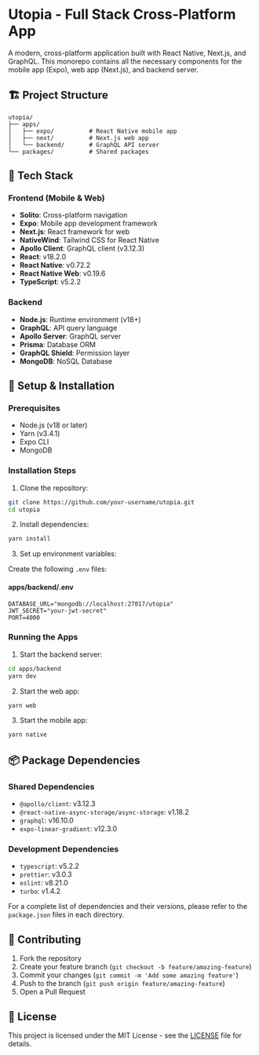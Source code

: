 # Utopia - Full Stack Cross-Platform App

A modern, cross-platform application built with React Native, Next.js, and GraphQL. This monorepo contains all the necessary components for the mobile app (Expo), web app (Next.js), and backend server.

## 🏗 Project Structure

```
utopia/
├── apps/
│   ├── expo/          # React Native mobile app
│   ├── next/          # Next.js web app
│   └── backend/       # GraphQL API server
└── packages/          # Shared packages
```

## 🚀 Tech Stack

### Frontend (Mobile & Web)
- **Solito**: Cross-platform navigation
- **Expo**: Mobile app development framework
- **Next.js**: React framework for web
- **NativeWind**: Tailwind CSS for React Native
- **Apollo Client**: GraphQL client (v3.12.3)
- **React**: v18.2.0
- **React Native**: v0.72.2
- **React Native Web**: v0.19.6
- **TypeScript**: v5.2.2

### Backend
- **Node.js**: Runtime environment (v18+)
- **GraphQL**: API query language
- **Apollo Server**: GraphQL server
- **Prisma**: Database ORM
- **GraphQL Shield**: Permission layer
- **MongoDB**: NoSQL Database

## 🔧 Setup & Installation

### Prerequisites
- Node.js (v18 or later)
- Yarn (v3.4.1)
- Expo CLI
- MongoDB

### Installation Steps

1. Clone the repository:
```bash
git clone https://github.com/your-username/utopia.git
cd utopia
```

2. Install dependencies:
```bash
yarn install
```

3. Set up environment variables:

Create the following `.env` files:

#### apps/backend/.env
```
DATABASE_URL="mongodb://localhost:27017/utopia"
JWT_SECRET="your-jwt-secret"
PORT=4000
```

### Running the Apps

1. Start the backend server:
```bash
cd apps/backend
yarn dev
```

2. Start the web app:
```bash
yarn web
```

3. Start the mobile app:
```bash
yarn native
```

## 📦 Package Dependencies

### Shared Dependencies
- `@apollo/client`: v3.12.3
- `@react-native-async-storage/async-storage`: v1.18.2
- `graphql`: v16.10.0
- `expo-linear-gradient`: v12.3.0

### Development Dependencies
- `typescript`: v5.2.2
- `prettier`: v3.0.3
- `eslint`: v8.21.0
- `turbo`: v1.4.2

For a complete list of dependencies and their versions, please refer to the `package.json` files in each directory.

## 🤝 Contributing

1. Fork the repository
2. Create your feature branch (`git checkout -b feature/amazing-feature`)
3. Commit your changes (`git commit -m 'Add some amazing feature'`)
4. Push to the branch (`git push origin feature/amazing-feature`)
5. Open a Pull Request

## 📝 License

This project is licensed under the MIT License - see the [LICENSE](LICENSE) file for details.
